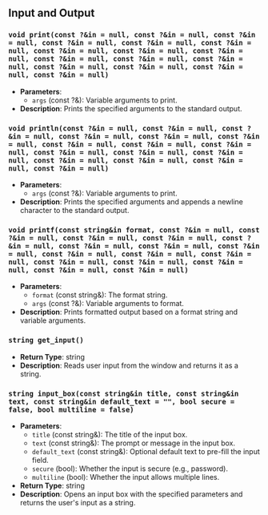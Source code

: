 ## Input and Output

### `void print(const ?&in = null, const ?&in = null, const ?&in = null, const ?&in = null, const ?&in = null, const ?&in = null, const ?&in = null, const ?&in = null, const ?&in = null, const ?&in = null, const ?&in = null, const ?&in = null, const ?&in = null, const ?&in = null, const ?&in = null, const ?&in = null)`
- **Parameters**:
  - `args` (const ?&): Variable arguments to print.
- **Description**: Prints the specified arguments to the standard output.

### `void println(const ?&in = null, const ?&in = null, const ?&in = null, const ?&in = null, const ?&in = null, const ?&in = null, const ?&in = null, const ?&in = null, const ?&in = null, const ?&in = null, const ?&in = null, const ?&in = null, const ?&in = null, const ?&in = null, const ?&in = null, const ?&in = null)`
- **Parameters**:
  - `args` (const ?&): Variable arguments to print.
- **Description**: Prints the specified arguments and appends a newline character to the standard output.

### `void printf(const string&in format, const ?&in = null, const ?&in = null, const ?&in = null, const ?&in = null, const ?&in = null, const ?&in = null, const ?&in = null, const ?&in = null, const ?&in = null, const ?&in = null, const ?&in = null, const ?&in = null, const ?&in = null, const ?&in = null, const ?&in = null, const ?&in = null)`
- **Parameters**:
  - `format` (const string&): The format string.
  - `args` (const ?&): Variable arguments to format.
- **Description**: Prints formatted output based on a format string and variable arguments.

### `string get_input()`
- **Return Type**: string
- **Description**: Reads user input from the window and returns it as a string.

### `string input_box(const string&in title, const string&in text, const string&in default_text = "", bool secure = false, bool multiline = false)`
- **Parameters**:
  - `title` (const string&): The title of the input box.
  - `text` (const string&): The prompt or message in the input box.
  - `default_text` (const string&): Optional default text to pre-fill the input field.
  - `secure` (bool): Whether the input is secure (e.g., password).
  - `multiline` (bool): Whether the input allows multiple lines.
- **Return Type**: string
- **Description**: Opens an input box with the specified parameters and returns the user's input as a string.
